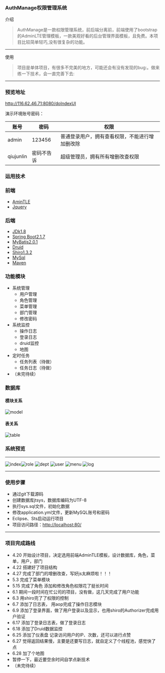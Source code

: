 ### AuthManage权限管理系统
介绍
>AuthManage是一款权限管理系统，前后端分离前，前端使用了bootstrap的AdminLTE管理模板，一款美观好看的后台管理界面模板，且免费。本项目比较简单轻巧,没有很复杂的功能。

---
使用
>项目是单体项目，有很多不完美的地方，可能还会有没有发现的bug:。做来练一下技术，会一直完善下去:

---
### 预览地址
http://116.62.46.71:8080/doIndexUI

演示环境账号密码：

账号 | 密码| 权限
---|---|---
admin | 123456 | 普通登录用户，拥有查看权限，不能进行增加删改除
qiujunlin | 密码不告诉 |超级管理员，拥有所有增删改查权限

### 运用技术
### 前端
- [AminTLE](http://adminlte.la998.com)
- [Jquery](https://jquery.com/)
### 后端
- [JDk1.8](https://www.oracle.com/technetwork/java/javase/downloads/index.html)
- [Spring Boot2.1.7](https://spring.io/projects/spring-boot)
- [MyBatis2.0.1](http://www.mybatis.org/mybatis-3/zh/index.html)
- [Druid](https://druid.apache.org/)
- [Shiro1.3.2](http://shiro.apache.org/)
- [MySql](https://dev.mysql.com/downloads/mysql/5.7.html#downloads)
- [Maven](https://maven.apache.org)


### 功能模块
+ 系统管理
    + 用户管理
    + 角色管理
    + 菜单管理
    + 部门管理
	+ 修改密码
+ 系统监控
    + 操作日志
    + 登录日志
	+ druid监控
    + 地图
+ 定时任务
    + 任务列表（待做）
    + 任务日志（待做）
+ （未完待续）
### 数据库
#### 模块关系

![model](https://github.com/qiujunlin/AuthManage/blob/master/pages/%E5%85%B3%E7%B3%BB%E8%AF%B4%E6%98%8E.png)

#### 表关系

![table](https://github.com/qiujunlin/AuthManage/blob/master/pages/%E8%A1%A8%E5%85%B3%E7%B3%BB.png)

### 系统预览
----

![index](https://github.com/qiujunlin/AuthManage/blob/master/pages/index.png)![role](https://github.com/qiujunlin/AuthManage/blob/master/pages/role.png)
![dept](https://github.com/qiujunlin/AuthManage/blob/master/pages/dept.png)
![user](https://github.com/qiujunlin/AuthManage/blob/master/pages/user.png)
![menu](https://github.com/qiujunlin/AuthManage/blob/master/pages/menu.png)
![log](https://github.com/qiujunlin/AuthManage/blob/master/pages/log.png)

----
### 使用步骤
- 通过git下载源码
- 创建数据库jtsys，数据库编码为UTF-8
- 执行sys.sql文件，初始化数据
- 修改application.yml文件，更新MySQL账号和密码
- Eclipse、Sts启动运行项目
- 项目访问路径：[http://localhost:80/](http://localhost:8080/)
-----
### 项目完成路线
- 4.20 开始设计项目，决定选用前端AdminTLE模板，设计数据库，角色，菜单，用户，部门
- 4.22 搭建好了项目结构
- 4.27 完成了部门的增删改查，写好js太麻烦啦！！！
- 5.3 完成了菜单模块
- 5.15 完成了角色 添加和修改角色权限花了挺长时间
- 6.1  期间一段时间在忙公司的项目，没有做，这几天完成了用户功能
- 6.3 用shiro完了了权限的控制
- 6.7 添加了日志表， 用aop完成了操作日志模块
- 6.9 添加了登录界面，做了用户登录以及显示，也用shiro的Authorizer完成用户验证
- 6.17 添加了登录日志表，做了登录日志
- 6.18 添加了Druid数据监控
- 6.25 添加了仪表盘  记录访问用户的IP、次数，还可以进行点赞
- 6.27 觉得返回结果慢，主要是还要写日志，就自定义了个线程池，感觉快了点
- 6.28 加了个地图
- 暂停一下，最近要空余时间自学点新技术
- （未完待续）



